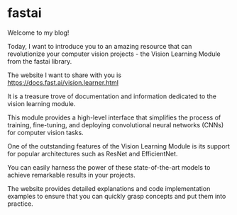 # fastai
Welcome to my blog! 

Today, I want to introduce you to an amazing resource that can revolutionize your computer vision projects - the Vision Learning Module from the fastai library.

The website I want to share with you is 
https://docs.fast.ai/vision.learner.html


It is a treasure trove of documentation and information dedicated to the vision learning module. 

This module provides a high-level interface that simplifies the process of training, fine-tuning, and deploying convolutional neural networks (CNNs) for computer vision tasks.

One of the outstanding features of the Vision Learning Module is its support for popular architectures such as ResNet and EfficientNet. 

You can easily harness the power of these state-of-the-art models to achieve remarkable results in your projects. 

The website provides detailed explanations and code implementation examples to ensure that you can quickly grasp concepts and put them into practice.
